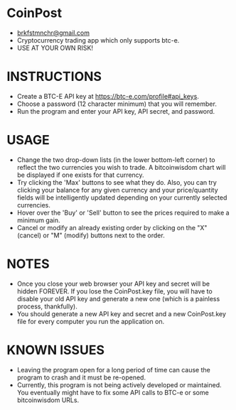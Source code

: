 CoinPost
========
* brkfstmnchr@gmail.com
* Cryptocurrency trading app which only supports btc-e.
* USE AT YOUR OWN RISK!

INSTRUCTIONS
==========================================================================
* Create a BTC-E API key at https://btc-e.com/profile#api_keys.
* Choose a password (12 character minimum) that you will remember.
* Run the program and enter your API key, API secret, and password. 

USAGE
==========================================================================
* Change the two drop-down lists (in the lower bottom-left corner) to reflect the two currencies you wish to trade. A bitcoinwisdom chart will be displayed if one exists for that currency.
* Try clicking the 'Max' buttons to see what they do. Also, you can try clicking your balance for any given currency and your price/quantity fields will be intelligently updated depending on your currently selected currencies.
* Hover over the 'Buy' or 'Sell' button to see the prices required to make a minimum gain.
* Cancel or modify an already existing order by clicking on the "X" (cancel) or "M" (modify) buttons next to the order.


NOTES
==========================================================================
* Once you close your web browser your API key and secret will be hidden FOREVER. If you lose the CoinPost.key file, you will have to disable your old API key and generate a new one (which is a painless process, thankfully).
* You should generate a new API key and secret and a new CoinPost.key file for every computer you run the application on.

KNOWN ISSUES
==========================================================================
* Leaving the program open for a long period of time can cause the program to crash and it must be re-opened.
* Currently, this program is not being actively developed or maintained. You eventually might have to fix some API calls to BTC-e or some bitcoinwisdom URLs.
